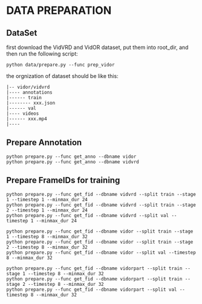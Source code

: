 # DATA PREPARATION

## DataSet
first download the VidVRD and VidOR dataset, put them into root_dir, and then run the following script:
```
python data/prepare.py --func prep_vidor
```

the orgnization of dataset should be like this:
```
|-- vidor/vidvrd
|---- annotations
|------ train
|-------- xxx.json
|------ val
|---- videos
|------ xxx.mp4
|----
```

## Prepare Annotation
```
python prepare.py --func get_anno --dbname vidor
python prepare.py --func get_anno --dbname vidvrd
```

## Prepare FrameIDs for training
```
python prepare.py --func get_fid --dbname vidvrd --split train --stage 1 --timestep 1 --minmax_dur 24
python prepare.py --func get_fid --dbname vidvrd --split train --stage 2 --timestep 1 --minmax_dur 24
python prepare.py --func get_fid --dbname vidvrd --split val --timestep 1 --minmax_dur 24

python prepare.py --func get_fid --dbname vidor --split train --stage 1 --timestep 8 --minmax_dur 32
python prepare.py --func get_fid --dbname vidor --split train --stage 2 --timestep 8 --minmax_dur 32
python prepare.py --func get_fid --dbname vidor --split val --timestep 8 --minmax_dur 32

python prepare.py --func get_fid --dbname vidorpart --split train --stage 1 --timestep 8 --minmax_dur 32
python prepare.py --func get_fid --dbname vidorpart --split train --stage 2 --timestep 8 --minmax_dur 32
python prepare.py --func get_fid --dbname vidorpart --split val --timestep 8 --minmax_dur 32
```